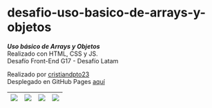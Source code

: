 # desafio-uso-basico-de-arrays-y-objetos

_**Uso básico de Arrays y Objetos**_<br> 
Realizado con HTML, CSS y JS.<br>
Desafío Front-End G17 - Desafío Latam<br>

Realizado por [cristiandpto23](https://github.com/cristiandpto23)<br>
Desplegado en GitHub Pages [aquí](https://cristiandpto23.github.io/desafio-uso-basico-de-arrays-y-objetos/)<br>

| ![](https://img.shields.io/badge/HTML5-E34F26?style=for-the-badge&logo=html5&logoColor=white) | ![](https://img.shields.io/badge/CSS3-1572B6?style=for-the-badge&logo=css3&logoColor=white) | ![](https://img.shields.io/badge/JavaScript-323330?style=for-the-badge&logo=javascript&logoColor=F7DF1E) | ![](https://img.shields.io/badge/Visual_Studio_Code-0078D4?style=for-the-badge&logo=visual%20studio%20code&logoColor=white)
| :---: | :---: | :---: | :---: |
